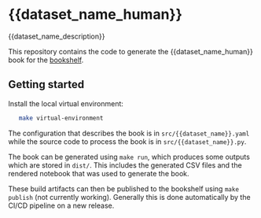 # {{dataset_name_human}}

{{dataset_name_description}}

This repository contains the code to generate the {{dataset_name_human}} book for the [bookshelf](https://github.com/climate-resource/bookshelf).

## Getting started

Install the local virtual environment:

```bash
   make virtual-environment
```

The configuration that describes the book is in `src/{{dataset_name}}.yaml`
while the source code to process the book is in `src/{{dataset_name}}.py`.


The book can be generated using `make run`,
which produces some outputs which are stored in `dist/`.
This includes the generated CSV files and the rendered notebook
that was used to generate the book.

These build artifacts can then be published to the bookshelf using `make publish`
(not currently working).
Generally this is done automatically by the CI/CD pipeline on a new release.

